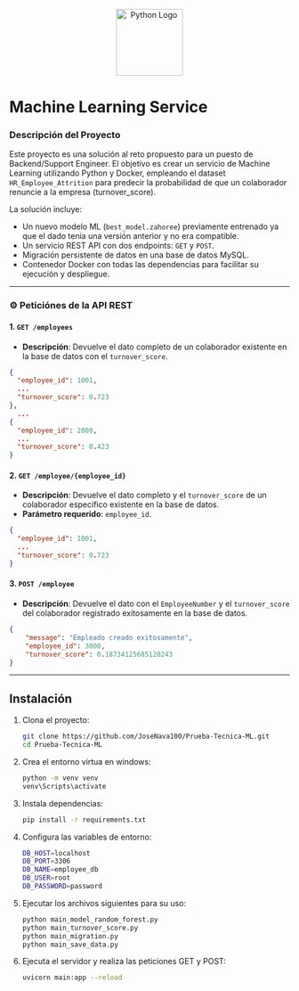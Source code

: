 <p align="center">
  <a href="https://www.python.org/" target="_blank">
    <img src="https://cdn.jsdelivr.net/gh/devicons/devicon@latest/icons/python/python-original.svg" width="120" alt="Python Logo">
  </a>
</p>

# Machine Learning Service

### Descripción del Proyecto

Este proyecto es una solución al reto propuesto para un puesto de Backend/Support Engineer. El objetivo es crear un servicio de Machine Learning utilizando Python y Docker, empleando el dataset `HR_Employee_Attrition` para predecir la probabilidad de que un colaborador renuncie a la empresa (turnover_score).

La solución incluye:
- Un nuevo modelo ML (`best_model.zahoree`) previamente entrenado ya que el dado tenia una versión anterior y no era compatible.
- Un servicio REST API con dos endpoints: `GET` y `POST`.
- Migración persistente de datos en una base de datos MySQL.
- Contenedor Docker con todas las dependencias para facilitar su ejecución y despliegue.

---

### ⚙️ Peticiónes de la API REST

#### 1. `GET /employees`
- **Descripción**: Devuelve el dato completo de un colaborador existente en la base de datos con el `turnover_score`.
```json
{
  "employee_id": 1001,
  ...
  "turnover_score": 0.723
},
  ...
{
  "employee_id": 2000,
  ...
  "turnover_score": 0.423
}
```

#### 2. `GET /employee/{employee_id}`
- **Descripción**: Devuelve el dato completo y el `turnover_score` de un colaborador especifico existente en la base de datos.
- **Parámetro requerido**: `employee_id`.
```json
{
  "employee_id": 1001,
  ...
  "turnover_score": 0.723
}
```

#### 3. `POST /employee`
- **Descripción**: Devuelve el dato con el `EmployeeNumber` y el `turnover_score` del colaborador registrado exitosamente en la base de datos.
```json
{
    "message": "Empleado creado exitosamente",
    "employee_id": 3000,
    "turnover_score": 0.18734125685120243
}
```
---

## Instalación

1. Clona el proyecto:
   ```bash
   git clone https://github.com/JoseNava100/Prueba-Tecnica-ML.git
   cd Prueba-Tecnica-ML
   ```

2. Crea el entorno virtua en windows:
   ```bash
   python -m venv venv
   venv\Scripts\activate
   ```

3. Instala dependencias:
   ```bash
   pip install -r requirements.txt
   ```

4. Configura las variables de entorno:
   ```bash
   DB_HOST=localhost
   DB_PORT=3306
   DB_NAME=employee_db
   DB_USER=root
   DB_PASSWORD=password
   ```

5. Ejecutar los archivos siguientes para su uso:
   ```bash
   python main_model_random_forest.py
   python main_turnover_score.py
   python main_migration.py
   python main_save_data.py
   ```

6. Ejecuta el servidor y realiza las peticiones GET y POST:
   ```bash
   uvicorn main:app --reload
   ```
